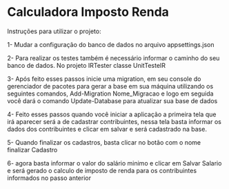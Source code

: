# Calculadora Imposto Renda

Instruções para utilizar o projeto:

1- Mudar a configuração do banco de dados no arquivo appsettings.json

2- Para realizar os testes também é necessário informar o caminho do seu banco de dados. 
No projeto IRTester classe UnitTesteIR


3- Após feito esses passos inicie uma migration, em seu console do gerenciador de pacotes para gerar a base em sua máquina 
utilizando os seguintes comandos, Add-Migration Nome_Migracao e logo em seguida você dará o comando Update-Database para atualizar sua base de dados

4- Feito esses passos quando você iniciar a aplicação a primeira tela que irá aparecer será a de cadastrar contribuintes, nessa tela basta informar os dados dos contribuintes e clicar em salvar e será cadastrado na base.

5- Quando finalizar os cadastros, basta clicar no botão com o nome finalizar Cadastro 

6- agora basta informar o valor do salário minimo e clicar em Salvar Salario e será gerado o calculo de imposto de renda para os contribuintes informados no passo anterior  
